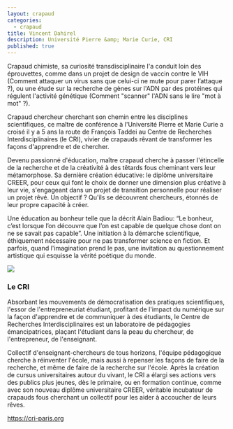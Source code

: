 ```yaml
---
layout: crapaud
categories:
  - crapaud
title: Vincent Dahirel
description: Université Pierre &amp; Marie Curie, CRI
published: true
---
```


Crapaud chimiste, sa curiosité transdisciplinaire l'a conduit loin des éprouvettes, comme dans un projet de design de vaccin contre le VIH (Comment attaquer un virus sans que celui-ci ne mute pour parer l’attaque ?), ou une étude sur la recherche de gènes sur l'ADN par des protéines qui régulent l'activité génétique (Comment "scanner" l'ADN sans le lire "mot à mot" ?).

Crapaud chercheur cherchant son chemin entre les disciplines scientifiques, ce maître de conférence à l'Université Pierre et Marie Curie a croisé il y a 5 ans la route de François Taddei au Centre de Recherches Interdisciplinaires (le CRI), vivier de crapauds rêvant de transformer les façons d'apprendre et de chercher. 

Devenu passionné d'éducation, maître crapaud cherche à passer l'étincelle de la recherche et de la créativité à des têtards fous cheminant vers leur métamorphose. Sa dernière création éducative: le diplôme universitaire CREER, pour ceux qui font le choix de donner une dimension plus créative à leur vie, s'engageant dans un projet de transition personnelle pour réaliser un projet rêvé. Un objectif ? Qu'ils se découvrent chercheurs, étonnés de leur propre capacité à créer. 

Une éducation au bonheur telle que la décrit Alain Badiou: “Le bonheur, c’est lorsque l’on découvre que l’on est capable de quelque chose dont on ne se savait pas capable”. Une initiation à la démarche scientifique, éthiquement nécessaire pour ne pas transformer science en fiction. Et parfois, quand l'imagination prend le pas, une invitation au questionnement artistique qui esquisse la vérité poétique du monde. 

<img src="{{ site.urlimg }}/profiles/vincent_dahirel_illus.png" />

### Le CRI 

Absorbant les mouvements de démocratisation des pratiques scientifiques, l'essor de l'entrepreneuriat étudiant, profitant de l'impact du numérique sur la façon d'apprendre et de communiquer à des étudiants, le Centre de Recherches Interdisciplinaires est un laboratoire de pédagogies émancipatrices, plaçant l'étudiant dans la peau du chercheur, de l'entrepreneur, de l'enseignant. 

Collectif d'enseignant-chercheurs de tous horizons, l'équipe pédagogique cherche à réinventer l'école, mais aussi à repenser les façons de faire de la recherche, et même de faire de la recherche sur l'école. Après la création de cursus universitaires autour du vivant, le CRI a élargi ses actions vers des publics plus jeunes, dès le primaire, ou en formation continue, comme avec son nouveau diplôme universitaire CREER, véritable incubateur de crapauds fous cherchant un collectif pour les aider à accoucher de leurs rêves. 

<https://cri-paris.org>
